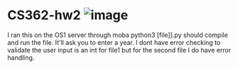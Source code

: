 # CS362-hw2 ![image](https://user-images.githubusercontent.com/44448481/115574840-d77bfd80-a276-11eb-9e46-1483b701f0f6.png)
I ran this on the OS1 server through moba
python3 [file]].py should compile and run the file.
It'll ask you to enter a year. I dont have error checking to validate the user input is an int for file1 but for the second file I do have error handling. 
